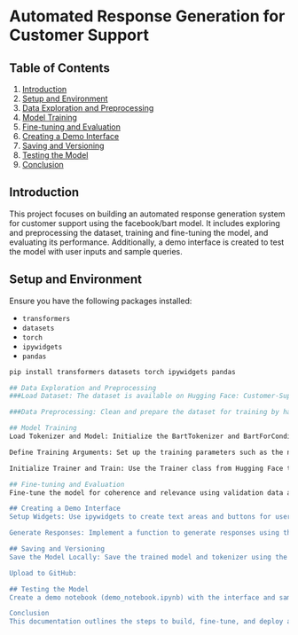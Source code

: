 # Automated Response Generation for Customer Support

## Table of Contents
1. [Introduction](#introduction)
2. [Setup and Environment](#setup-and-environment)
3. [Data Exploration and Preprocessing](#data-exploration-and-preprocessing)
4. [Model Training](#model-training)
5. [Fine-tuning and Evaluation](#fine-tuning-and-evaluation)
6. [Creating a Demo Interface](#creating-a-demo-interface)
7. [Saving and Versioning](#saving-and-versioning)
8. [Testing the Model](#testing-the-model)
9. [Conclusion](#conclusion)

## Introduction
This project focuses on building an automated response generation system for customer support using the facebook/bart model. It includes exploring and preprocessing the dataset, training and fine-tuning the model, and evaluating its performance. Additionally, a demo interface is created to test the model with user inputs and sample queries.


## Setup and Environment
Ensure you have the following packages installed:
- `transformers`
- `datasets`
- `torch`
- `ipywidgets`
- `pandas`

```bash
pip install transformers datasets torch ipywidgets pandas

## Data Exploration and Preprocessing
###Load Dataset: The dataset is available on Hugging Face: Customer-Support-Responses.

###Data Preprocessing: Clean and prepare the dataset for training by handling missing values and tokenizing the text data.

## Model Training
Load Tokenizer and Model: Initialize the BartTokenizer and BartForConditionalGeneration from the Hugging Face library.

Define Training Arguments: Set up the training parameters such as the number of epochs, batch size, and logging directory.

Initialize Trainer and Train: Use the Trainer class from Hugging Face to train the model on the preprocessed dataset.

## Fine-tuning and Evaluation
Fine-tune the model for coherence and relevance using validation data and evaluate the model's performance on various metrics.

## Creating a Demo Interface
Setup Widgets: Use ipywidgets to create text areas and buttons for user input and displaying generated responses.

Generate Responses: Implement a function to generate responses using the trained model and display them in the interface.

## Saving and Versioning
Save the Model Locally: Save the trained model and tokenizer using the save_pretrained method.

Upload to GitHub:

## Testing the Model
Create a demo notebook (demo_notebook.ipynb) with the interface and sample queries to test the model interactively. Use the ipywidgets library to create a user-friendly interface.

Conclusion
This documentation outlines the steps to build, fine-tune, and deploy a customer support response generation model using facebook/bart. The model is tested via a Jupyter notebook interface, providing an interactive environment for evaluating generated responses. The project is saved locally and versioned using GitHub for future reference and development.

